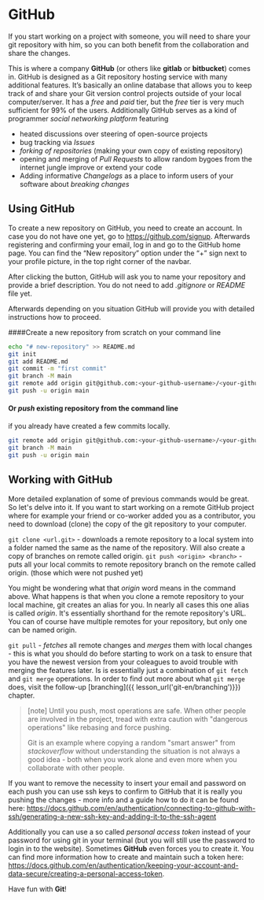 # GitHub

If you start working on a project with someone, you will need to share your git repository with him, so you can both benefit from the collaboration and share the changes.

This is where a company **GitHub** (or others like **gitlab** or **bitbucket**) comes in. GitHub is designed as a Git repository hosting service with many additional features. It’s basically an online database that allows you to keep track of and share your Git version control projects outside of your local computer/server.
It has a *free* and *paid* tier, but the *free* tier is very much sufficient for 99% of the users.
Additionally GitHub serves as a kind of programmer *social networking platform* featuring
- heated discussions over steering of open-source projects
- bug tracking via *Issues*
- *forking of repositories* (making your own copy of existing repository)
- opening and merging of *Pull Requests* to allow random bygoes from the internet jungle improve or extend your code
- Adding informative *Changelogs* as a place to inform users of your software about *breaking changes*


## Using GitHub
To create a new repository on GitHub, you need to create an account. In case you do not have one yet, go to https://github.com/signup.
Afterwards registering and confirming your email, log in and go to the GitHub home page. You can find the “New repository” option under the “+” sign next to your profile picture, in the top right corner of the navbar.


After clicking the button, GitHub will ask you to name your repository and provide a brief description. You do not need to add *.gitignore* or *README* file yet.

Afterwards depending on you situation GitHub will provide you with detailed instructions how to proceed.

####Create a new repository from scratch on your command line
```bash
echo "# new-repository" >> README.md
git init
git add README.md
git commit -m "first commit"
git branch -M main
git remote add origin git@github.com:<your-github-username>/<your-github-repository>.git
git push -u origin main
```
#### Or *push* existing repository from the command line
if you already have created a few commits locally.
```bash
git remote add origin git@github.com:<your-github-username>/<your-github-repository>.git
git branch -M main
git push -u origin main
```

## Working with GitHub
More detailed explanation of some of previous commands would be great. So let's delve into it.
If you want to start working on a remote GitHub project where for example your friend or co-worker added you as a contributor, you need to download (clone) the copy of the git repository to your computer.

```git clone <url.git>``` - downloads a remote repository to a local system into a folder named the same as the name of the repository. Will also create a copy of branches on remote called origin.
```git push <origin> <branch>``` - puts all your local commits to remote repository branch on the remote called origin. (those which were not pushed yet)

You might be wondering what that *origin* word means in the command above. What happens is that when you clone a remote repository to your local machine, git creates an alias for you. In nearly all cases this one alias is called *origin*. It's essentially shorthand for the remote repository's URL. You can of course have multiple remotes for your repository, but only one can be named origin.

```git pull``` - *fetches* all remote changes and *merges* them with local changes - this is what you should do before starting to work on a task to ensure that you have the newest version from your coleagues to avoid trouble with merging the features later. Is is essentially just a  combination of ```git fetch``` and ```git merge``` operations. In order to find out more about what ```git merge``` does, visit the follow-up [branching]({{ lesson_url('git-en/branching')}}) chapter.


> [note]
> Until you push, most operations are safe.
> When other people are involved in the project, tread with extra caution with "dangerous operations" like rebasing and force pushing.
> 
> Git is an example where copying a random "smart answer" from *stackoverflow* without understanding the situation is not always a good idea - both when you work alone and even more when you collaborate with other people.

If you want to remove the necessity to insert your email and password on each push you can use ssh keys to confirm to GitHub that it is really you pushing the changes - more info and a guide how to do it can be found here: https://docs.github.com/en/authentication/connecting-to-github-with-ssh/generating-a-new-ssh-key-and-adding-it-to-the-ssh-agent

Additionally you can use a so called *personal access token* instead of your password for using git in your terminal (but you will still use the password to login in to the website). Sometimes **GitHub** even forces you to create it. You can find more information how to create and maintain such a token here: https://docs.github.com/en/authentication/keeping-your-account-and-data-secure/creating-a-personal-access-token.

Have fun with **Git**!
